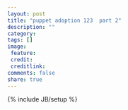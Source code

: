 ```yaml
---
layout: post
title: "puppet adoption 123  part 2"
description: ""
category: 
tags: []
image:
 feature: 
 credit:
 creditlink:
comments: false
share: true
---
```

{% include JB/setup %}

